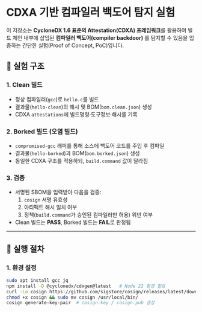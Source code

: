 # CDXA 기반 컴파일러 백도어 탐지 실험

이 저장소는 **CycloneDX 1.6 표준의 Attestation(CDXA) 프레임워크**를 활용하여 빌드 체인 내부에 삽입된 **컴파일러 백도어(compiler backdoor)** 를 탐지할 수 있음을 입증하는 간단한 실험(Proof of Concept, PoC)입니다.

## 🧩 실험 구조

### 1. Clean 빌드
- 정상 컴파일러(`gcc`)로 `hello.c`를 빌드  
- 결과물(`hello-clean`)의 해시 및 BOM(`bom.clean.json`) 생성  
- CDXA `attestations`에 빌드명령·도구정보·해시를 기록

### 2. Borked 빌드 (오염 빌드)
- `compromised-gcc` 래퍼를 통해 소스에 백도어 코드를 주입 후 컴파일  
- 결과물(`hello-borked`)과 BOM(`bom.borked.json`) 생성  
- 동일한 CDXA 구조를 적용하되, `build.command` 값이 달라짐

### 3. 검증
- 서명된 SBOM을 입력받아 다음을 검증:
  1. `cosign` 서명 유효성  
  2. 아티팩트 해시 일치 여부  
  3. 정책(`build.command`가 승인된 컴파일러만 허용) 위반 여부  
- Clean 빌드는 **PASS**, Borked 빌드는 **FAIL**로 판정됨

---

## 🧪 실행 절차

### 1. 환경 설정
```bash
sudo apt install gcc jq
npm install -D @cyclonedx/cdxgen@latest   # Node 22 환경 필요
curl -Lo cosign https://github.com/sigstore/cosign/releases/latest/download/cosign-linux-amd64
chmod +x cosign && sudo mv cosign /usr/local/bin/
cosign generate-key-pair  # cosign.key / cosign.pub 생성
